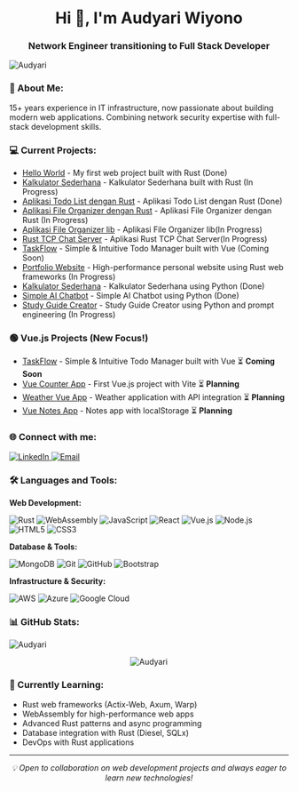 <h1 align="center">Hi 👋, I'm Audyari Wiyono</h1>
<h3 align="center">Network Engineer transitioning to Full Stack Developer</h3>

<p align="left">
  <img src="https://komarev.com/ghpvc/?username=Audyari&label=Profile%20views&color=0e75b6&style=flat" alt="Audyari" />
</p>

<h3 align="left">🚀 About Me:</h3>
<p>15+ years experience in IT infrastructure, now passionate about building modern web applications. Combining network security expertise with full-stack development skills.</p>

<h3 align="left">💻 Current Projects:</h3>
<ul>
  <li><a href="https://github.com/Audyari/hello-world">Hello World</a> - My first web project built with Rust (Done)</li>
  <li><a href="https://github.com/Audyari/Kalkulator-Sederhana-Rust">Kalkulator Sederhana</a> - Kalkulator Sederhana built with Rust (In Progress)</li>
  <li><a href="https://github.com/Audyari/Aplikasi-Todo-List-Rust">Aplikasi Todo List dengan Rust</a> - Aplikasi Todo List dengan Rust (Done)</li>
  <li><a href="https://github.com/Audyari/Aplikasi-File-Organizer-Rust">Aplikasi File Organizer dengan Rust</a> - Aplikasi File Organizer dengan Rust (In Progress)</li>
  <li><a href="https://github.com/Audyari/Aplikasi-File-Organizer-lib">Aplikasi File Organizer lib</a> - Aplikasi File Organizer lib(In Progress)</li>
   <li><a href="https://github.com/Audyari/Rust-TCP-Chat-Server">Rust TCP Chat Server</a> - Aplikasi Rust TCP Chat Server(In Progress)</li>
  <li><a href="https://github.com/Audyari/todo-list-app">TaskFlow</a> - Simple & Intuitive Todo Manager built with Vue (Coming Soon)</li>
  <li><a href="https://github.com/Audyari/portfolio-website">Portfolio Website</a> - High-performance personal website using Rust web frameworks (In Progress)</li>
  <li><a href="https://github.com/Audyari/Kalkulator-Sederhana">Kalkulator Sederhana</a> - Kalkulator Sederhana using Python (Done)</li>
  <li><a href="https://github.com/Audyari/Simple-AI-Chatbot">Simple AI Chatbot</a> - Simple AI Chatbot using Python (Done)</li>
  <li><a href="https://github.com/Audyari/StudyMate ">Study Guide Creator</a> - Study Guide Creator using Python and prompt engineering (In Progress)</li>
</ul>

### 🟢 **Vue.js Projects** (New Focus!)

<ul>
  <li><a href="https://github.com/Audyari/todo-list-app">TaskFlow</a> - Simple & Intuitive Todo Manager built with Vue ⏳ <strong>Coming Soon</strong></li>
  <li><a href="https://github.com/Audyari/vue-counter-app">Vue Counter App</a> - First Vue.js project with Vite ⏳ <strong>Planning</strong></li>
  <li><a href="https://github.com/Audyari/vue-weather-app">Weather Vue App</a> - Weather application with API integration ⏳ <strong>Planning</strong></li>
  <li><a href="https://github.com/Audyari/vue-notes-app">Vue Notes App</a> - Notes app with localStorage ⏳ <strong>Planning</strong></li>
</ul>

<h3 align="left">🌐 Connect with me:</h3>
<p align="left">
  <a href="https://www.linkedin.com/in/audyari-wiyono-249b4322b" target="_blank">
    <img src="https://img.shields.io/badge/LinkedIn-0077B5?style=for-the-badge&logo=linkedin&logoColor=white" alt="LinkedIn"/>
  </a>
  <a href="mailto:Audy123ari@gmail.com" target="_blank">
    <img src="https://img.shields.io/badge/Email-D14836?style=for-the-badge&logo=gmail&logoColor=white" alt="Email"/>
  </a>
</p>

<h3 align="left">🛠️ Languages and Tools:</h3>

**Web Development:**
<p align="left">
  <img src="https://img.shields.io/badge/Rust-000000?style=for-the-badge&logo=rust&logoColor=white" alt="Rust"/>
  <img src="https://img.shields.io/badge/WebAssembly-654FF0?style=for-the-badge&logo=webassembly&logoColor=white" alt="WebAssembly"/>
  <img src="https://img.shields.io/badge/JavaScript-F7DF1E?style=for-the-badge&logo=javascript&logoColor=black" alt="JavaScript"/>
  <img src="https://img.shields.io/badge/React-20232A?style=for-the-badge&logo=react&logoColor=61DAFB" alt="React"/>
  <img src="https://img.shields.io/badge/Vue.js-35495E?style=for-the-badge&logo=vue.js&logoColor=4FC08D" alt="Vue.js"/>
  <img src="https://img.shields.io/badge/Node.js-43853D?style=for-the-badge&logo=node.js&logoColor=white" alt="Node.js"/>
  <img src="https://img.shields.io/badge/HTML5-E34F26?style=for-the-badge&logo=html5&logoColor=white" alt="HTML5"/>
  <img src="https://img.shields.io/badge/CSS3-1572B6?style=for-the-badge&logo=css3&logoColor=white" alt="CSS3"/>
</p>

**Database & Tools:**
<p align="left">
  <img src="https://img.shields.io/badge/MongoDB-4EA94B?style=for-the-badge&logo=mongodb&logoColor=white" alt="MongoDB"/>
  <img src="https://img.shields.io/badge/Git-F05032?style=for-the-badge&logo=git&logoColor=white" alt="Git"/>
  <img src="https://img.shields.io/badge/GitHub-100000?style=for-the-badge&logo=github&logoColor=white" alt="GitHub"/>
  <img src="https://img.shields.io/badge/Bootstrap-563D7C?style=for-the-badge&logo=bootstrap&logoColor=white" alt="Bootstrap"/>
</p>

**Infrastructure & Security:**
<p align="left">
  <img src="https://img.shields.io/badge/Amazon_AWS-232F3E?style=for-the-badge&logo=amazon-aws&logoColor=white" alt="AWS"/>
  <img src="https://img.shields.io/badge/Microsoft_Azure-0089D0?style=for-the-badge&logo=microsoft-azure&logoColor=white" alt="Azure"/>
  <img src="https://img.shields.io/badge/Google_Cloud-4285F4?style=for-the-badge&logo=google-cloud&logoColor=white" alt="Google Cloud"/>
</p>

<h3 align="left">📊 GitHub Stats:</h3>
<p align="left">
  <img src="https://github-readme-stats.vercel.app/api/top-langs?username=Audyari&show_icons=true&locale=en&layout=compact&theme=vue-dark" alt="Audyari" />
</p>

<p align="center">
  <img src="https://github-readme-stats.vercel.app/api?username=Audyari&show_icons=true&locale=en&theme=vue-dark" alt="Audyari" />
</p>

<h3 align="left">🎯 Currently Learning:</h3>
<ul>
  <li>Rust web frameworks (Actix-Web, Axum, Warp)</li>
  <li>WebAssembly for high-performance web apps</li>
  <li>Advanced Rust patterns and async programming</li>
  <li>Database integration with Rust (Diesel, SQLx)</li>
  <li>DevOps with Rust applications</li>
</ul>

---
<p align="center">
  <i>💡 Open to collaboration on web development projects and always eager to learn new technologies!</i>
</p>

